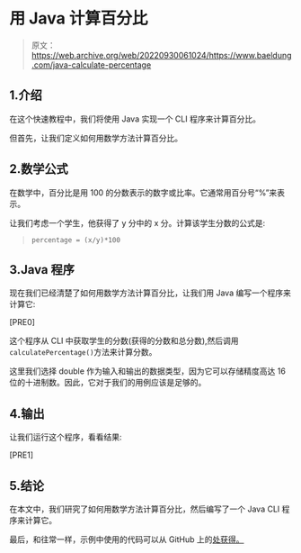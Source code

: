 # 用 Java 计算百分比

> 原文：<https://web.archive.org/web/20220930061024/https://www.baeldung.com/java-calculate-percentage>

## 1.介绍

在这个快速教程中，我们将使用 Java 实现一个 CLI 程序来计算百分比。

但首先，让我们定义如何用数学方法计算百分比。

## 2.数学公式

在数学中，百分比是用 100 的分数表示的数字或比率。它通常用百分号“%”来表示。

让我们考虑一个学生，他获得了 y 分中的 x 分。计算该学生分数的公式是:

> `percentage = (x/y)*100`

## 3.Java 程序

现在我们已经清楚了如何用数学方法计算百分比，让我们用 Java 编写一个程序来计算它:

[PRE0]

这个程序从 CLI 中获取学生的分数(获得的分数和总分数),然后调用`calculatePercentage()`方法来计算分数。

这里我们选择 double 作为输入和输出的数据类型，因为它可以存储精度高达 16 位的十进制数。因此，它对于我们的用例应该是足够的。

## 4.输出

让我们运行这个程序，看看结果:

[PRE1]

## 5.结论

在本文中，我们研究了如何用数学方法计算百分比，然后编写了一个 Java CLI 程序来计算它。

最后，和往常一样，示例中使用的代码可以从 GitHub 上的[处获得。](https://web.archive.org/web/20220901112516/https://github.com/eugenp/tutorials/tree/master/core-java-modules/core-java-lang-math)